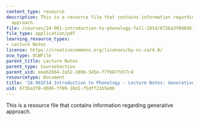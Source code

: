 ```yaml
---
content_type: resource
description: This is a resource file that contains information regarding generative
  approach.
file: /courses/24-961-introduction-to-phonology-fall-2014/673ba3f0d0d6ff0910d2f5dff21b5e0b_MIT24_961F14_Lecture1.pdf
file_type: application/pdf
learning_resource_types:
- Lecture Notes
license: https://creativecommons.org/licenses/by-nc-sa/4.0/
ocw_type: OCWFile
parent_title: Lecture Notes
parent_type: CourseSection
parent_uid: eeeb2664-2a52-1096-345e-f7f687fd77c4
resourcetype: Document
title: '24.961F14 Introduction to Phonology - Lecture Notes: Generative Approach'
uid: 673ba3f0-d0d6-ff09-10d2-f5dff21b5e0b
---
```

This is a resource file that contains information regarding generative approach.